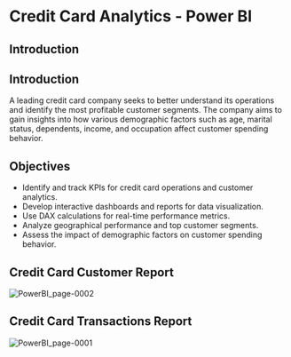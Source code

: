 # Credit Card Analytics - Power BI

## Introduction 

## Introduction

A leading credit card company seeks to better understand its operations and identify the most profitable customer segments. The company aims to gain insights into how various demographic factors such as age, marital status, dependents, income, and occupation affect customer spending behavior.

## Objectives

- Identify and track KPIs for credit card operations and customer analytics.
- Develop interactive dashboards and reports for data visualization.
- Use DAX calculations for real-time performance metrics.
- Analyze geographical performance and top customer segments.
- Assess the impact of demographic factors on customer spending behavior.

## Credit Card Customer Report 
![PowerBI_page-0002](https://github.com/PenugondaHariSai/PowerBICreditCardAnalytics/assets/74250403/03c95ead-c021-450f-b09a-8ce663e21c3e)

## Credit Card Transactions Report 
![PowerBI_page-0001](https://github.com/PenugondaHariSai/PowerBICreditCardAnalytics/assets/74250403/ce39044d-0cc8-49a8-9fd3-111d91f16e61)
